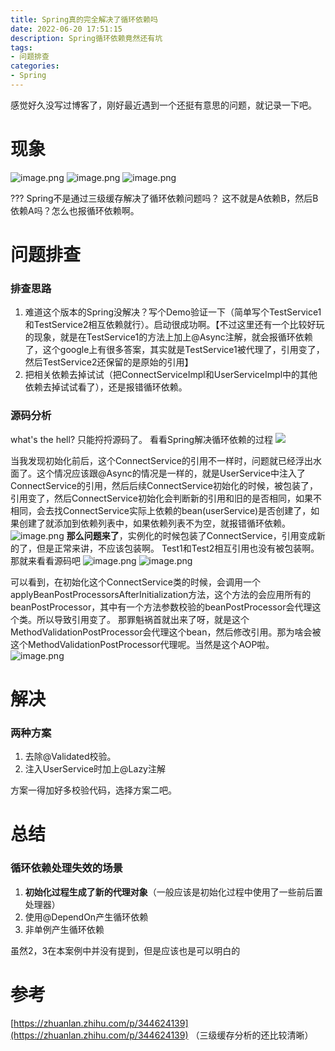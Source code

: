 ```yaml
---
title: Spring真的完全解决了循环依赖吗
date: 2022-06-20 17:51:15
description: Spring循环依赖竟然还有坑
tags: 
- 问题排查
categories:
- Spring
---
```

<meta name="referrer" content="no-referrer" />
<!-- more -->

感觉好久没写过博客了，刚好最近遇到一个还挺有意思的问题，就记录一下吧。
# 现象
![image.png](https://cdn.nlark.com/yuque/0/2022/png/21760570/1655356733646-073b8a94-2149-4b23-aee0-cf52bfee4f33.png#clientId=uf5832294-d1ff-4&crop=0&crop=0&crop=1&crop=1&from=paste&height=164&id=u0978593f&margin=%5Bobject%20Object%5D&name=image.png&originHeight=328&originWidth=2658&originalType=binary&ratio=1&rotation=0&showTitle=false&size=137850&status=done&style=none&taskId=u4686c31e-51cd-42b0-9b7d-583fcc47d30&title=&width=1329)
![image.png](https://cdn.nlark.com/yuque/0/2022/png/21760570/1655356770032-1a67d61a-25c2-4ee5-b3cd-5fe4f5762d7f.png#clientId=uf5832294-d1ff-4&crop=0&crop=0&crop=1&crop=1&from=paste&height=355&id=u3199fdc2&margin=%5Bobject%20Object%5D&name=image.png&originHeight=710&originWidth=1104&originalType=binary&ratio=1&rotation=0&showTitle=false&size=129014&status=done&style=none&taskId=ua38aa6b4-a57f-423f-8028-8ea5d08c7a4&title=&width=552)
![image.png](https://cdn.nlark.com/yuque/0/2022/png/21760570/1655356803893-522894d9-b177-40df-99b5-5c09844d356d.png#clientId=uf5832294-d1ff-4&crop=0&crop=0&crop=1&crop=1&from=paste&height=168&id=uabdf2325&margin=%5Bobject%20Object%5D&name=image.png&originHeight=336&originWidth=1070&originalType=binary&ratio=1&rotation=0&showTitle=false&size=65515&status=done&style=none&taskId=u239d0500-9b89-4159-aeef-27b06a3c65d&title=&width=535)

??? Spring不是通过三级缓存解决了循环依赖问题吗？
这不就是A依赖B，然后B依赖A吗？怎么也报循环依赖啊。

# 问题排查
### 排查思路
1. 难道这个版本的Spring没解决？写个Demo验证一下（简单写个TestService1和TestService2相互依赖就行）。启动很成功啊。【不过这里还有一个比较好玩的现象，就是在TestService1的方法上加上@Async注解，就会报循环依赖了，这个google上有很多答案，其实就是TestService1被代理了，引用变了，然后TestService2还保留的是原始的引用】
1. 把相关依赖去掉试试（把ConnectServiceImpl和UserServiceImpl中的其他依赖去掉试试看了），还是报错循环依赖。

### 源码分析
what's the hell? 只能捋捋源码了。
看看Spring解决循环依赖的过程
![](https://cdn.nlark.com/yuque/0/2022/jpeg/21760570/1655717886881-61b7e403-bc8f-4ba0-9d6e-4a2c05a15e83.jpeg)

当我发现初始化前后，这个ConnectService的引用不一样时，问题就已经浮出水面了。这个情况应该跟@Async的情况是一样的，就是UserService中注入了ConnectService的引用，然后后续ConnectService初始化的时候，被包装了，引用变了，然后ConnectService初始化会判断新的引用和旧的是否相同，如果不相同，会去找ConnectService实际上依赖的bean(userService)是否创建了，如果创建了就添加到依赖列表中，如果依赖列表不为空，就报错循环依赖。
![image.png](https://cdn.nlark.com/yuque/0/2022/png/21760570/1655690682070-19445d07-de7e-46f7-aca9-7d31680bf5dd.png#clientId=uf5832294-d1ff-4&crop=0&crop=0&crop=1&crop=1&from=paste&height=255&id=u20f89496&margin=%5Bobject%20Object%5D&name=image.png&originHeight=255&originWidth=1757&originalType=binary&ratio=1&rotation=0&showTitle=false&size=97476&status=done&style=none&taskId=ufc72dc1b-7b37-4199-bbd9-069507b32a0&title=&width=1757)
**那么问题来了**，实例化的时候包装了ConnectService，引用变成新的了，但是正常来讲，不应该包装啊。 Test1和Test2相互引用也没有被包装啊。
那就来看看源码吧
![image.png](https://cdn.nlark.com/yuque/0/2022/png/21760570/1655704728621-34a05b4a-b350-4f36-bf31-2230501ba70b.png#clientId=uf5832294-d1ff-4&crop=0&crop=0&crop=1&crop=1&from=paste&height=654&id=u1ff9b18e&margin=%5Bobject%20Object%5D&name=image.png&originHeight=1308&originWidth=2778&originalType=binary&ratio=1&rotation=0&showTitle=false&size=432468&status=done&style=none&taskId=u5507bbe9-324b-4f22-9c64-0d274080290&title=&width=1389)
![image.png](https://cdn.nlark.com/yuque/0/2022/png/21760570/1655704836889-f9fdc2a7-d41d-45d7-a87b-d714f27436d0.png#clientId=uf5832294-d1ff-4&crop=0&crop=0&crop=1&crop=1&from=paste&height=673&id=u95c9f560&margin=%5Bobject%20Object%5D&name=image.png&originHeight=1346&originWidth=2718&originalType=binary&ratio=1&rotation=0&showTitle=false&size=476852&status=done&style=none&taskId=ua786477a-e213-4b7a-a13f-b282049c757&title=&width=1359)

可以看到，在初始化这个ConnectService类的时候，会调用一个applyBeanPostProcessorsAfterInitialization方法，这个方法的会应用所有的beanPostProcessor，其中有一个方法参数校验的beanPostProcessor会代理这个类。所以导致引用变了。
那罪魁祸首就出来了呀，就是这个MethodValidationPostProcessor会代理这个bean，然后修改引用。那为啥会被这个MethodValidationPostProcessor代理呢。当然是这个AOP啦。
![image.png](https://cdn.nlark.com/yuque/0/2022/png/21760570/1655714772658-7318e28a-cb36-47ae-87d8-b979b3678d6d.png#clientId=uf5832294-d1ff-4&crop=0&crop=0&crop=1&crop=1&from=paste&height=266&id=u81ab7db7&margin=%5Bobject%20Object%5D&name=image.png&originHeight=266&originWidth=543&originalType=binary&ratio=1&rotation=0&showTitle=false&size=30652&status=done&style=none&taskId=u658bc219-d0e1-4412-bed3-0f6e6e80cb6&title=&width=543)

# 解决
### 两种方案
1. 去除@Validated校验。
1. 注入UserService时加上@Lazy注解

方案一得加好多校验代码，选择方案二吧。

# 总结
### 循环依赖处理失效的场景
1. **初始化过程生成了新的代理对象**（一般应该是初始化过程中使用了一些前后置处理器）
1. 使用@DependOn产生循环依赖 
1. 非单例产生循环依赖

虽然2，3在本案例中并没有提到，但是应该也是可以明白的

# 参考
[https://zhuanlan.zhihu.com/p/344624139](https://zhuanlan.zhihu.com/p/344624139) （三级缓存分析的还比较清晰）